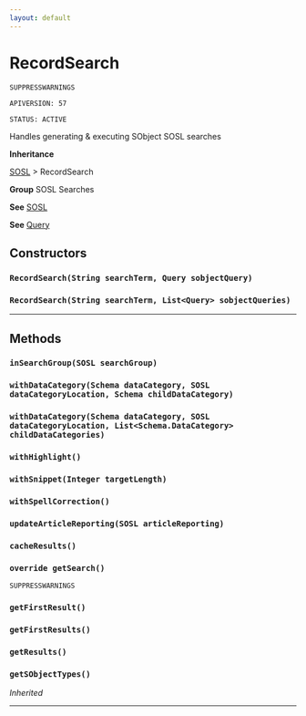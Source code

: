 ```yaml
---
layout: default
---
```

# RecordSearch

`SUPPRESSWARNINGS`

`APIVERSION: 57`

`STATUS: ACTIVE`

Handles generating & executing SObject SOSL searches


**Inheritance**

[SOSL](./SOSL.md)
 &gt; 
RecordSearch


**Group** SOSL Searches


**See** [SOSL](./SOSL.md)


**See** [Query](../SOQL-Queries/Query.md)

## Constructors
### `RecordSearch(String searchTerm, Query sobjectQuery)`
### `RecordSearch(String searchTerm, List<Query> sobjectQueries)`
---
## Methods
### `inSearchGroup(SOSL searchGroup)`
### `withDataCategory(Schema dataCategory, SOSL dataCategoryLocation, Schema childDataCategory)`
### `withDataCategory(Schema dataCategory, SOSL dataCategoryLocation, List<Schema.DataCategory> childDataCategories)`
### `withHighlight()`
### `withSnippet(Integer targetLength)`
### `withSpellCorrection()`
### `updateArticleReporting(SOSL articleReporting)`
### `cacheResults()`
### `override getSearch()`

`SUPPRESSWARNINGS`
### `getFirstResult()`
### `getFirstResults()`
### `getResults()`
### `getSObjectTypes()`

*Inherited*

---

